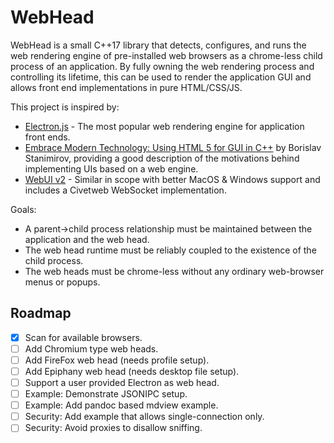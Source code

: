 # WebHead

WebHead is a small C++17 library that detects, configures, and runs the web rendering engine of pre-installed web browsers
as a chrome-less child process of an application.
By fully owning the web rendering process and controlling its lifetime, this can be used to render the application GUI and
allows front end implementations in pure HTML/CSS/JS.

This project is inspired by:
- [Electron.js](https://www.electronjs.org/) - The most popular web rendering engine for application front ends.
- [Embrace Modern Technology: Using HTML 5 for GUI in C++](https://www.youtube.com/watch?v=bbbcZd4cuxg) by Borislav Stanimirov, providing a good description of the motivations behind implementing UIs based on a web engine.
- [WebUI v2](https://github.com/webui-dev/webui) - Similar in scope with better MacOS & Windows support and includes a Civetweb WebSocket implementation.

Goals:
- A parent->child process relationship must be maintained between the application and the web head.
- The web head runtime must be reliably coupled to the existence of the child process.
- The web heads must be chrome-less without any ordinary web-browser menus or popups.

## Roadmap

- [x] Scan for available browsers.
- [ ] Add Chromium type web heads.
- [ ] Add FireFox web head (needs profile setup).
- [ ] Add Epiphany web head (needs desktop file setup).
- [ ] Support a user provided Electron as web head.
- [ ] Example: Demonstrate JSONIPC setup.
- [ ] Example: Add pandoc based mdview example.
- [ ] Security: Add example that allows single-connection only.
- [ ] Security: Avoid proxies to disallow sniffing.
